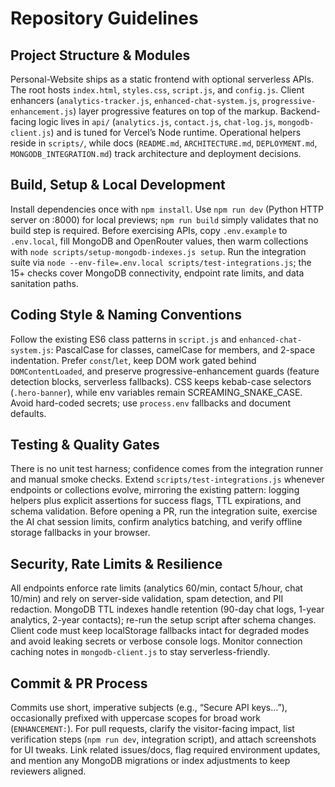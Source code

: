 # Repository Guidelines

## Project Structure & Modules
Personal-Website ships as a static frontend with optional serverless APIs. The root hosts `index.html`, `styles.css`, `script.js`, and `config.js`. Client enhancers (`analytics-tracker.js`, `enhanced-chat-system.js`, `progressive-enhancement.js`) layer progressive features on top of the markup. Backend-facing logic lives in `api/` (`analytics.js`, `contact.js`, `chat-log.js`, `mongodb-client.js`) and is tuned for Vercel’s Node runtime. Operational helpers reside in `scripts/`, while docs (`README.md`, `ARCHITECTURE.md`, `DEPLOYMENT.md`, `MONGODB_INTEGRATION.md`) track architecture and deployment decisions.

## Build, Setup & Local Development
Install dependencies once with `npm install`. Use `npm run dev` (Python HTTP server on :8000) for local previews; `npm run build` simply validates that no build step is required. Before exercising APIs, copy `.env.example` to `.env.local`, fill MongoDB and OpenRouter values, then warm collections with `node scripts/setup-mongodb-indexes.js setup`. Run the integration suite via `node --env-file=.env.local scripts/test-integrations.js`; the 15+ checks cover MongoDB connectivity, endpoint rate limits, and data sanitation paths.

## Coding Style & Naming Conventions
Follow the existing ES6 class patterns in `script.js` and `enhanced-chat-system.js`: PascalCase for classes, camelCase for members, and 2-space indentation. Prefer `const`/`let`, keep DOM work gated behind `DOMContentLoaded`, and preserve progressive-enhancement guards (feature detection blocks, serverless fallbacks). CSS keeps kebab-case selectors (`.hero-banner`), while env variables remain SCREAMING_SNAKE_CASE. Avoid hard-coded secrets; use `process.env` fallbacks and document defaults.

## Testing & Quality Gates
There is no unit test harness; confidence comes from the integration runner and manual smoke checks. Extend `scripts/test-integrations.js` whenever endpoints or collections evolve, mirroring the existing pattern: logging helpers plus explicit assertions for success flags, TTL expirations, and schema validation. Before opening a PR, run the integration suite, exercise the AI chat session limits, confirm analytics batching, and verify offline storage fallbacks in your browser.

## Security, Rate Limits & Resilience
All endpoints enforce rate limits (analytics 60/min, contact 5/hour, chat 10/min) and rely on server-side validation, spam detection, and PII redaction. MongoDB TTL indexes handle retention (90-day chat logs, 1-year analytics, 2-year contacts); re-run the setup script after schema changes. Client code must keep localStorage fallbacks intact for degraded modes and avoid leaking secrets or verbose console logs. Monitor connection caching notes in `mongodb-client.js` to stay serverless-friendly.

## Commit & PR Process
Commits use short, imperative subjects (e.g., “Secure API keys…”), occasionally prefixed with uppercase scopes for broad work (`ENHANCEMENT:`). For pull requests, clarify the visitor-facing impact, list verification steps (`npm run dev`, integration script), and attach screenshots for UI tweaks. Link related issues/docs, flag required environment updates, and mention any MongoDB migrations or index adjustments to keep reviewers aligned.
